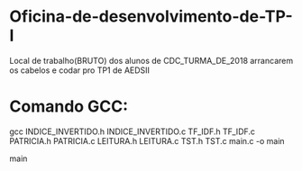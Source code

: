 # Oficina-de-desenvolvimento-de-TP-I
Local de trabalho(BRUTO) dos alunos de CDC_TURMA_DE_2018 arrancarem os cabelos e codar pro TP1 de AEDSII
# Comando GCC:
gcc INDICE_INVERTIDO.h INDICE_INVERTIDO.c TF_IDF.h TF_IDF.c PATRICIA.h PATRICIA.c LEITURA.h LEITURA.c TST.h TST.c main.c -o main

main
